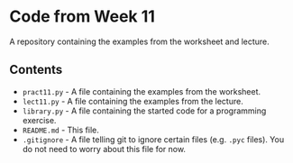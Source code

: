 # Code from Week 11

A repository containing the examples from the worksheet and lecture.

## Contents

- `pract11.py` - A file containing the examples from the worksheet.
- `lect11.py` - A file containing the examples from the lecture.
- `library.py` - A file containing the started code for a programming exercise.
- `README.md` - This file.
- `.gitignore` - A file telling git to ignore certain files (e.g. `.pyc` files).
  You do not need to worry about this file for now.
